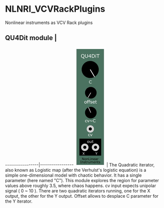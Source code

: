 # NLNRI_VCVRackPlugins
Nonlinear instruments as VCV Rack plugins

## QU4Dit module |
-----------------|-----------------
![Image of QU4Dit](https://github.com/NonLinearInstruments/NLNRI_VCVRackPlugins/blob/master/res/QU4DiT_shot.jpg) | The Quadratic iterator, also known as Logistic map (after the Verhulst's logistic equation) is a simple one-dimensional model with chaotic behavior. It has a single parameter (here named "C").
This module explores the region for parameter values above roughly 3.5, where chaos happens.
cv input expects unipolar signal ( 0 ~ 10 ).
There are two quadratic iterators running, one for the X output, the other for the Y output.
Offset allows to desplace C parameter for the Y iterator.
